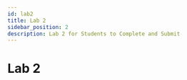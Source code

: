 ```yaml
---
id: lab2
title: Lab 2
sidebar_position: 2
description: Lab 2 for Students to Complete and Submit
---
```


# Lab 2
